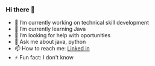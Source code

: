 ### Hi there 👋

- 🔭 I’m currently working on technical skill development
- 🌱 I’m currently learning Java
- 🤔 I’m looking for help with oportunities 
- 💬 Ask me about java, python
- 📫 How to reach me: <a href="https://www.linkedin.com/in/shivam-malhar-56264a1a8/">Linked in</a>
- ⚡ Fun fact: I don't know
